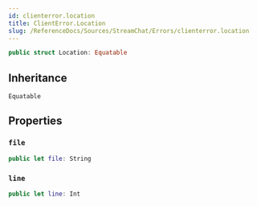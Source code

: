 ```yaml
---
id: clienterror.location 
title: ClientError.Location
slug: /ReferenceDocs/Sources/StreamChat/Errors/clienterror.location
---
```


``` swift
public struct Location: Equatable 
```

## Inheritance

`Equatable`

## Properties

### `file`

``` swift
public let file: String
```

### `line`

``` swift
public let line: Int
```
